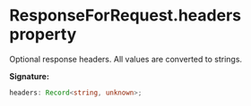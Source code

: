 # ResponseForRequest.headers property

Optional response headers. All values are converted to strings.

**Signature:**

```typescript
headers: Record<string, unknown>;
```
